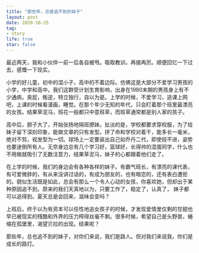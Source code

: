```yaml
---
title: "那些年，总是追不到的妹子"
layout: post
date: 2020-10-25
tag:
- story
life: true
star: false
---
```


最近两天，我和小伙伴一前一后各自被甩。吸取教训，再接再厉。顺便回忆一下过去，感慨一下现实。

小学的好儿童，初中的混小子，高中的不着边际。仿佛这是大部分不爱学习男孩的小学，中学和高中。我们这群受计划生育影响，出身在1980末期的男孩身上有不少通病，臭屁，叛逆，特立独行，自以为是。上学的时候，不爱学习，逃课上网吧，上课的时候看漫画，睡觉。在那个年少无知的年代，只会盯着那个班里最漂亮的女孩。结果草泥马，班花一般都只中意班草，而班草通常都是别人家的孩子。

高中后，胆子大了，开始张扬地隔班撩妹。扯淡的是，学校都要求穿校服，为了给妹子留下深刻印象，能做文章的只有发型。拼了命和学校对着干，能多长一毫米，绝对不剪，视发型为一切。球场上一定要装出自己如乔丹二代，即使投不进，姿势也要迷倒所有人。无奈身边总有几个学习好，篮球好，长得帅的混蛋同学，什么也不用做就吸引了无数注意力，结果草泥马，妹子的心都跟着他们走了。

在上学的时候，我们的身边会有各种各样的妹子。有霸气班长，有漂亮的课代表，有可爱微胖的，有从来没讲过话的，有成为朋友的，也有暗恋的，还有表白遭拒的。貌似生活既是如此，总会有那么一个令人心动的女孩，你喜欢她，但却出于某种原因追不到。原来的我们天真地以为，只要工作了，稳定了，认真了， 妹子都可以追得到。夏天总是会回来，滋味会变吗？

上班后，终于以为有资本可以任性地追女孩子的时候，才发现爱情里仅剩的甘甜也早已被现实的残酷和外界的压力榨得丝毫不剩。很多时候，希望自己是头野兽，蜷缩在孤堡里，渴望贝拉的出现。结果呢？

那些年，总也追不到的妹子，对你们来说，我们是路人。但对我们来说我，你们是成长的路灯。
